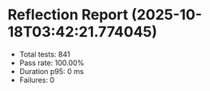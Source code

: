 # Reflection Report (2025-10-18T03:42:21.774045)

- Total tests: 841
- Pass rate: 100.00%
- Duration p95: 0 ms
- Failures: 0

